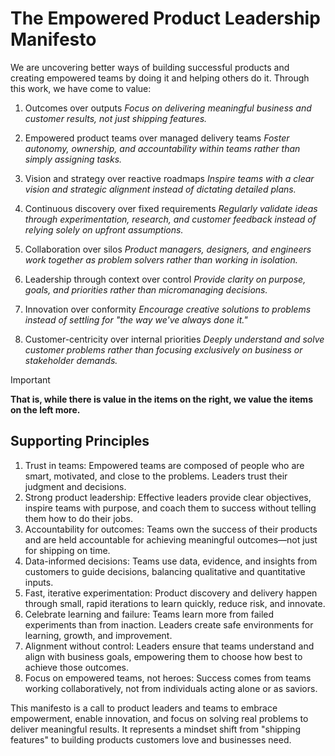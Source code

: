# The Empowered Product Leadership Manifesto

We are uncovering better ways of building successful products and creating empowered teams by doing it and helping others do it. Through this work, we have come to value:

1. Outcomes over outputs
   *Focus on delivering meaningful business and customer results, not just shipping features.*

2. Empowered product teams over managed delivery teams
   *Foster autonomy, ownership, and accountability within teams rather than simply assigning tasks.*

3. Vision and strategy over reactive roadmaps
   *Inspire teams with a clear vision and strategic alignment instead of dictating detailed plans.*

4. Continuous discovery over fixed requirements
   *Regularly validate ideas through experimentation, research, and customer feedback instead of relying solely on upfront assumptions.*

5. Collaboration over silos
   *Product managers, designers, and engineers work together as problem solvers rather than working in isolation.*

6. Leadership through context over control
   *Provide clarity on purpose, goals, and priorities rather than micromanaging decisions.*

7. Innovation over conformity
   *Encourage creative solutions to problems instead of settling for "the way we've always done it."*

8. Customer-centricity over internal priorities
   *Deeply understand and solve customer problems rather than focusing exclusively on business or stakeholder demands.*

> [!IMPORTANT]
> **That is, while there is value in the items on the right, we value the items on the left more.**

## Supporting Principles

1. Trust in teams: Empowered teams are composed of people who are smart, motivated, and close to the problems. Leaders trust their judgment and decisions.
2. Strong product leadership: Effective leaders provide clear objectives, inspire teams with purpose, and coach them to success without telling them how to do their jobs.
3. Accountability for outcomes: Teams own the success of their products and are held accountable for achieving meaningful outcomes—not just for shipping on time.
4. Data-informed decisions: Teams use data, evidence, and insights from customers to guide decisions, balancing qualitative and quantitative inputs.
5. Fast, iterative experimentation: Product discovery and delivery happen through small, rapid iterations to learn quickly, reduce risk, and innovate.
6. Celebrate learning and failure: Teams learn more from failed experiments than from inaction. Leaders create safe environments for learning, growth, and improvement.
7. Alignment without control: Leaders ensure that teams understand and align with business goals, empowering them to choose how best to achieve those outcomes.
8. Focus on empowered teams, not heroes: Success comes from teams working collaboratively, not from individuals acting alone or as saviors.

This manifesto is a call to product leaders and teams to embrace empowerment, enable innovation, and focus on solving real problems to deliver meaningful results. It represents a mindset shift from "shipping features" to building products customers love and businesses need.
